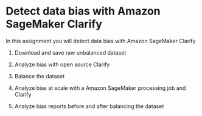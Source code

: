 # Detect data bias with Amazon SageMaker Clarify

In this assignment you will detect data bias with Amazon SageMaker Clarify

1. Download and save raw unbalanced dataset

2. Analyze bias with open source Clarify

3. Balance the dataset

4. Analyze bias at scale with a Amazon SageMaker processing job and Clarify

5. Analyze bias reports before and after balancing the dataset
